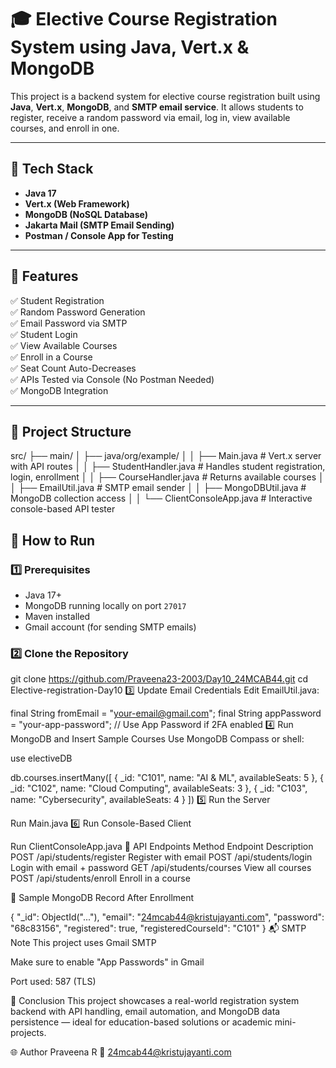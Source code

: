 # 🎓 Elective Course Registration System using Java, Vert.x & MongoDB

This project is a backend system for elective course registration built using **Java**, **Vert.x**, **MongoDB**, and **SMTP email service**. It allows students to register, receive a random password via email, log in, view available courses, and enroll in one.

---

## 🔧 Tech Stack

- **Java 17**
- **Vert.x (Web Framework)**
- **MongoDB (NoSQL Database)**
- **Jakarta Mail (SMTP Email Sending)**
- **Postman / Console App for Testing**

---

## 📌 Features

✅ Student Registration  
✅ Random Password Generation  
✅ Email Password via SMTP  
✅ Student Login  
✅ View Available Courses  
✅ Enroll in a Course  
✅ Seat Count Auto-Decreases  
✅ APIs Tested via Console (No Postman Needed)  
✅ MongoDB Integration

---

## 📂 Project Structure

src/
├── main/
│ ├── java/org/example/
│ │ ├── Main.java # Vert.x server with API routes
│ │ ├── StudentHandler.java # Handles student registration, login, enrollment
│ │ ├── CourseHandler.java # Returns available courses
│ │ ├── EmailUtil.java # SMTP email sender
│ │ ├── MongoDBUtil.java # MongoDB collection access
│ │ └── ClientConsoleApp.java # Interactive console-based API tester

## 🚀 How to Run

### 1️⃣ Prerequisites

- Java 17+
- MongoDB running locally on port `27017`
- Maven installed
- Gmail account (for sending SMTP emails)

### 2️⃣ Clone the Repository


git clone https://github.com/Praveena23-2003/Day10_24MCAB44.git
cd Elective-registration-Day10
3️⃣ Update Email Credentials
Edit EmailUtil.java:


final String fromEmail = "your-email@gmail.com";
final String appPassword = "your-app-password";  // Use App Password if 2FA enabled
4️⃣ Run MongoDB and Insert Sample Courses
Use MongoDB Compass or shell:


use electiveDB

db.courses.insertMany([
  { _id: "C101", name: "AI & ML", availableSeats: 5 },
  { _id: "C102", name: "Cloud Computing", availableSeats: 3 },
  { _id: "C103", name: "Cybersecurity", availableSeats: 4 }
])
5️⃣ Run the Server

Run Main.java
6️⃣ Run Console-Based Client

Run ClientConsoleApp.java
🔗 API Endpoints
Method	Endpoint	Description
POST	/api/students/register	Register with email
POST	/api/students/login	Login with email + password
GET	/api/students/courses	View all courses
POST	/api/students/enroll	Enroll in a course

📸 Sample MongoDB Record After Enrollment

{
  "_id": ObjectId("..."),
  "email": "24mcab44@kristujayanti.com",
  "password": "68c83156",
  "registered": true,
  "registeredCourseId": "C101"
}
📬 SMTP Note
This project uses Gmail SMTP

Make sure to enable "App Passwords" in Gmail

Port used: 587 (TLS)

🏁 Conclusion
This project showcases a real-world registration system backend with API handling, email automation, and MongoDB data persistence — ideal for education-based solutions or academic mini-projects.

🌐 Author
Praveena R
📧 24mcab44@kristujayanti.com